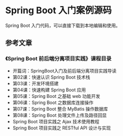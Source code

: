 # Spring Boot 入门案例源码

Spring Boot 入门代码，可以直接下载到本地编辑和使用。

## 参考文章

### 《Spring Boot 前后端分离项目实践》课程目录

- 开篇词：SpringBoot入门及前后端分离项目实践导读
- 第02课：快速认识 Spring Boot 技术栈
- 第03课：开发环境搭建
- 第04课：快速构建 Spring Boot 应用
- 第05课：Spring Boot 之基础 web 功能开发
- 第06课：Spring Boot 之数据库连接操作
- 第07课：Spring Boot 整合 MyBatis 操作数据库
- 第08课：Spring Boot 处理文件上传及路径回显
- Spring Boot 项目实践之 Ajax 技术使用教程
- Spring Boot 项目实践之  RESTful API 设计与实现